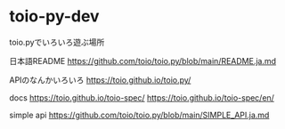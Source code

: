# toio-py-dev
toio.pyでいろいろ遊ぶ場所

日本語README
https://github.com/toio/toio.py/blob/main/README.ja.md

APIのなんかいろいろ
https://toio.github.io/toio.py/

docs
https://toio.github.io/toio-spec/
https://toio.github.io/toio-spec/en/

simple api
https://github.com/toio/toio.py/blob/main/SIMPLE_API.ja.md